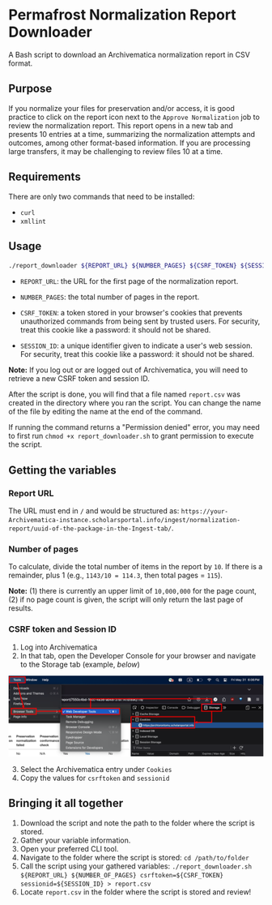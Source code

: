 # Permafrost Normalization Report Downloader

A Bash script to download an Archivematica normalization report in CSV format.

## Purpose

If you normalize your files for preservation and/or access, it is good practice to click on the report icon next to the `Approve Normalization` job to review the normalization report. This report opens in a new tab and presents 10 entries at a time, summarizing the normalization attempts and outcomes, among other format-based information. If you are processing large transfers, it may be challenging to review files 10 at a time.

## Requirements

There are only two commands that need to be installed:

- `curl`
- `xmllint`

## Usage

```bash
./report_downloader ${REPORT_URL} ${NUMBER_PAGES} ${CSRF_TOKEN} ${SESSION_ID} > report.csv
```

- `REPORT_URL`: the URL for the first page of the normalization report.

- `NUMBER_PAGES`: the total number of pages in the report.

- `CSRF_TOKEN`: a token stored in your browser's cookies that prevents unauthorized commands from being sent by 
                trusted users. For security, treat this cookie like a password: it should not be shared.

- `SESSION_ID`: a unique identifier given to indicate a user's web session. For security, treat this cookie like a password: it should not be shared.

**Note:** If you log out or are logged out of Archivematica, you will need to retrieve a new CSRF token and session ID.

After the script is done, you will find that a file named `report.csv` was created in the directory where you ran the
script. You can change the name of the file by editing the name at the end of the command.

If running the command returns a "Permission denied" error, you may need to first run `chmod +x report_downloader.sh` 
to grant permission to execute the script.

## Getting the variables

### Report URL

The URL must end in `/` and would be structured as: `https://your-Archivematica-instance.scholarsportal.info/ingest/normalization-report/uuid-of-the-package-in-the-Ingest-tab/`.

### Number of pages

To calculate, divide the total number of items in the report by `10`. If there is a remainder, plus 1 
(e.g., `1143/10 = 114.3`, then total pages = `115`).

**Note:** (1) there is currently an upper limit of `10,000,000` for the page count, (2) if no page count is given, the 
script will only return the last page of results.

### CSRF token and Session ID

1. Log into Archivematica
2. In that tab, open the Developer Console for your browser and navigate to the Storage tab (example, _below_)

![Fetching token](.img/img1.png)

3. Select the Archivematica entry under `Cookies`
4. Copy the values for `csrftoken` and `sessionid`

## Bringing it all together

1. Download the script and note the path to the folder where the script is stored.
2. Gather your variable information.
3. Open your preferred CLI tool.
4. Navigate to the folder where the script is stored: `cd /path/to/folder`
5. Call the script using your gathered variables: `./report_downloader.sh ${REPORT_URL} ${NUMBER_OF_PAGES} csrftoken=${CSRF_TOKEN} sessionid=${SESSION_ID} > report.csv`
6. Locate `report.csv` in the folder where the script is stored and review! 
